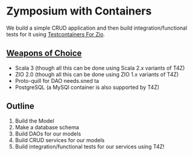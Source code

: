 # Zymposium with Containers

We build a simple CRUD application and then build integration/functional tests for it using [Testcontainers For Zio](https://github.com/scottweaver/testcontainers-for-zio).

## [Weapons of Choice](https://youtu.be/wCDIYvFmgW8)

- Scala 3 (though all this can be done using Scala 2.x variants of T4Z)
- ZIO 2.0 (though all this can be done using ZIO 1.x variants of T4Z)
- Proto-quill for DAO needs.sned ta
- PostgreSQL (a MySQl container is also supported by T4Z)

## Outline

1. Build the Model
2. Make a database schema
3. Build DAOs for our models
4. Build CRUD services for our models
5. Build integration/functional tests for our services  using T4Z!